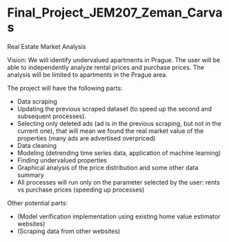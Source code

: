 # Final_Project_JEM207_Zeman_Carvas
Real Estate Market Analysis

Vision: We will identify undervalued apartments in Prague. The user will be able to independently analyze rental prices and purchase prices. The analysis will be limited to apartments in the Prague area.

The project will have the following parts:
- Data scraping
- Updating the previous scraped dataset (to speed up the second and subsequent processes).
- Selecting only deleted ads (ad is in the previous scraping, but not in the current one), that will mean we found the real market value of the properties (many ads are advertised overpriced)
- Data cleaning
- Modeling (detrending time series data, application of machine learning)
- Finding undervalued properties
- Graphical analysis of the price distribution and some other data summary
- All processes will run only on the parameter selected by the user: rents vs purchase prices (speeding up processes)

Other potential parts:
- (Model verification implementation using existing home value estimator websites)
- (Scraping data from other websites)
